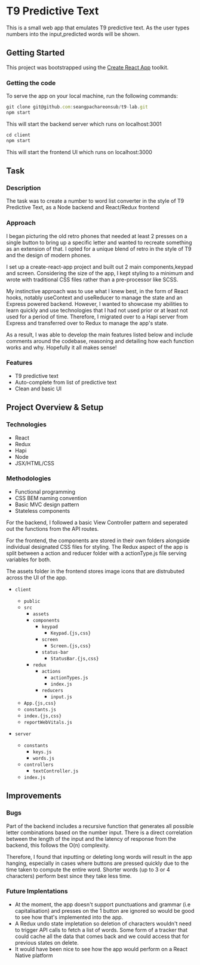 # T9 Predictive Text

This is a small web app that emulates T9 predictive text. As the user types numbers into the input,predicted words will be shown.

## Getting Started

This project was bootstrapped using the [Create React App](https://github.com/facebook/create-react-app) toolkit.

### Getting the code

To serve the app on your local machine, run the following commands:

```js
git clone git@github.com:seangpachareonsub/t9-lab.git
npm start
```

This will start the backend server which runs on localhost:3001

```js
cd client
npm start
```

This will start the frontend UI which runs on localhost:3000


## Task

### Description

The task was to create a number to word list converter in the style of T9 Predictive Text, as a Node backend and React/Redux frontend

### Approach

I began picturing the old retro phones that needed at least 2 presses on a single button to bring up a specific letter and wanted to recreate something as an extension of that. I opted for a unique blend of retro in the style of T9 and the design of modern phones.

I set up a create-react-app project and built out 2 main components,keypad and screen. Considering the size of the app, I kept styling to a minimum and wrote with traditional CSS files rather than a pre-processor like SCSS. 

My instinctive approach was to use what I knew best, in the form of React hooks, notably useContext and useReducer to manage the state and an Express powered backend. However, I wanted to showcase my abilities to learn quickly and use technologies that I had not used prior or at least not used for a period of time. Therefore, I migrated over to a Hapi server from Express and transferred over to Redux to manage the app's state.

As a result, I was able to develop the main features listed below and include comments around the codebase, reasoning and detailing how each function works and why. Hopefully it all makes sense!

### Features

- T9 predictive text
- Auto-complete from list of predictive text
- Clean and basic UI

## Project Overview & Setup

### Technologies

- React
- Redux
- Hapi
- Node
- JSX/HTML/CSS

### Methodologies

- Functional programming
- CSS BEM naming convention
- Basic MVC design pattern
- Stateless components


For the backend, I followed a basic View Controller pattern and seperated out the functions from the API routes.

For the frontend, the components are stored in their own folders alongside individual designated CSS files for styling. The Redux aspect of the app is split between a action and reducer folder with a actionType.js file serving variables for both.

The assets folder in the frontend stores image icons that are distrubuted across the UI of the app.

- `client`
  - `public`
  - `src`
    - `assets`
    - `components`
      - `keypad`
        - `Keypad.{js,css}`
      - `screen`
        - `Screen.{js,css}`
      - `status-bar`
        - `StatusBar.{js,css}`
    - `redux`
      - `actions`
        - `actionTypes.js`
        - `index.js`
      - `reducers`
        - `input.js`
  - `App.{js,css}`
  - `constants.js`
  - `index.{js,css}`
  - `reportWebVitals.js`

- `server`
  - `constants`
    - `keys.js`
    - `words.js`
  - `controllers`
    - `textController.js`
  - `index.js`

## Improvements

### Bugs

Part of the backend includes a recursive function that generates all possible letter combinations based on the number input. There is a direct correlation between the length of the input and the latency of response from the backend, this follows the O(n) complexity. 

Therefore, I found that inputting or deleting long words will result in the app hanging, especially in cases where buttons are pressed quickly due to the time taken to compute the entire word. Shorter words (up to 3 or 4 characters) perform best since they take less time.


### Future Implentations

- At the moment, the app doesn't support punctuations and grammar (i.e capitalisation) and presses on the 1 button are ignored so would be good to see how that's implemented into the app.
- A Redux undo state impletation so deletion of characters wouldn't need to trigger API calls to fetch a list of words. Some form of a tracker that could cache all the data that comes back and we could access that for previous states on delete. 
- It would have been nice to see how the app would perform on a React Native platform 
